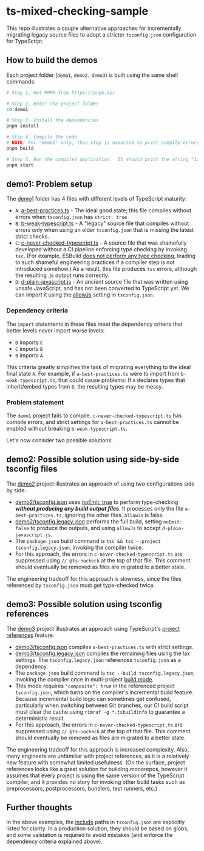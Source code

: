 # ts-mixed-checking-sample

This repo illustrates a couple alternative approaches for incrementally migrating legacy source files
to adopt a stricter `tsconfig.json` configuration for TypeScript.

## How to build the demos

Each project folder (`demo1`, `demo2,` `demo3`) is built using the same shell commands:

```bash
# Step 1. Get PNPM from https://pnpm.io/

# Step 2. Enter the project folder
cd demo1

# Step 3. Install the dependencies
pnpm install

# Step 4. Compile the code
# NOTE: For "demo1" only, this step is expected to print compile errors; the output is still usable.
pnpm build

# Step 5. Run the compiled application.  It should print the string "123", with no error messages.
pnpm start
```

## demo1: Problem setup

The [demo1](./demo1/) folder has 4 files with different levels of TypeScript maturity:

- `A`: [a-best-practices.ts](./demo1/src/a-best-practices.ts) - The ideal good state; this file compiles without errors when `tsconfig.json` has `strict: true`
- `B`: [b-weak-typescript.ts](./demo1/src/b-weak-typescript.ts) - A "legacy" source file that compiles without errors only when using an older `tsconfig.json` that is missing the latest strict checks.
- `C`: [c-never-checked-typescript.ts](./demo1/src/c-never-checked-typescript.ts) - A source file that was shamefully developed without a CI pipeline enforcing type checking by invoking `tsc`. (For example, ESBuild [does not perform any type checking](https://esbuild.github.io/content-types/#typescript), leading to such shameful engineering practices if a compiler step is not introduced somehow.) As a result, this file produces `tsc` errors, although the resulting .js output runs correctly.
- `D`: [d-plain-javascript.js](./demo1/src/d-plain-javascript.js) - An ancient source file that was written using unsafe JavaScript, and has not been converted to TypeScript yet. We can import it using the [allowJs](https://www.typescriptlang.org/tsconfig#allowJs) setting in `tsconfig.json`.

### Dependency criteria

The `import` statements in these files meet the dependency criteria that better levels never import worse levels:

- `D` imports `C`
- `C` imports `B`
- `B` imports `A`

This criteria greatly simplifies the task of migrating everything to the ideal final state `A`. For example, if `a-best-practices.ts` were to import from `b-weak-typescript.ts`, that could cause problems: If `A` declares types that inherit/embed types from `B`, the resulting types may be messy.

### Problem statement

The `demo1` project fails to compile. `c-never-checked-typescript.ts` has compile errors, and strict settings for `a-best-practices.ts` cannot be enabled without breaking `b-weak-typescript.ts`.

Let's now consider two possible solutions.

## demo2: Possible solution using side-by-side tsconfig files

The [demo2](./demo2/) project illustrates an approach of using two configurations side by side:

- [demo2/tsconfig.json](./demo2/tsconfig.json) uses [noEmit: true](https://www.typescriptlang.org/tsconfig#noEmit) to perform type-checking **_without producing any build output files_**. It processes only the file `a-best-practices.ts`, ignoring the other files. `allowJs` is false.
- [demo2/tsconfig.legacy.json](./demo2/tsconfig.json) performs the full build, setting `noEmit: false` to produce the outputs, and using `allowJs` to accept `d-plain-javascript.js`.
- The `package.json` build command is `tsc && tsc --project tsconfig.legacy.json`, invoking the compiler twice.
- For this approach, the errors in `c-never-checked-typescript.ts` are suppressed using `// @ts-nocheck` at the top of that file. This comment should eventually be removed as files are migrated to a better state.

The engineering tradeoff for this approach is slowness, since the files referenced by `tsconfig.json` must get type-checked twice.

## demo3: Possible solution using tsconfig references

The [demo3](./demo3/) project illustrates an approach using TypeScript's [project references](https://www.typescriptlang.org/docs/handbook/project-references.html) feature.

- [demo3/tsconfig.json](./demo3/tsconfig.json) compiles `a-best-practices.ts` with strict settings.
- [demo3/tsconfig.legacy.json](./demo3/tsconfig.json) compiles the remaining files using the lax settings. The `tsconfig.legacy.json` references `tsconfig.json` as a dependency.
- The `package.json` build command is `tsc --build tsconfig.legacy.json`, invoking the compiler once in multi-project [build mode](https://www.typescriptlang.org/docs/handbook/project-references.html#build-mode-for-typescript).
- This mode requires `"composite": true` in the referenced project `tsconfig.json`, which turns on the compiler's incremental build feature. Because incremental build logic can sometimes get confused, particularly when switching between Git branches, our CI build script must clear the cache using `rimraf -g *.tsbuildinfo` to guarantee a deterministic result.
- For this approach, the errors in `c-never-checked-typescript.ts` are suppressed using `// @ts-nocheck` at the top of that file. This comment should eventually be removed as files are migrated to a better state.

The engineering tradeoff for this approach is increased complexity. Also, many engineers are unfamiliar with project references, as it is a relatively new feature with somewhat limited usefulness. (On the surface, project references looks like a great solution for building monorepos, however it assumes that every project is using the same version of the TypeScript compiler, and it provides no story for invoking other build tasks such as preprocessors, postprocessors, bundlers, test runners, etc.)

## Further thoughts

In the above examples, the [include](https://www.typescriptlang.org/tsconfig#include) paths in `tsconfig.json` are explicitly listed for clarity. In a production solution, they should be based on globs, and some validation is required to avoid mistakes (and enforce the dependency criteria explained above).
